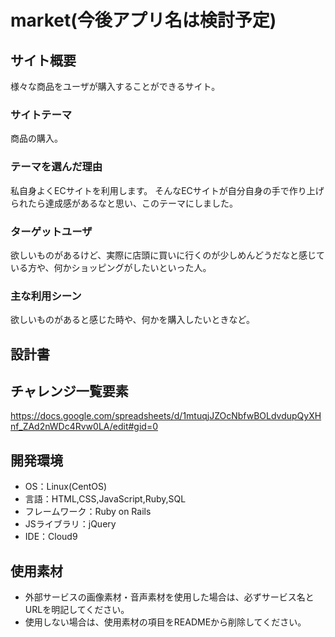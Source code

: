 # market(今後アプリ名は検討予定)

## サイト概要
様々な商品をユーザが購入することができるサイト。

### サイトテーマ
商品の購入。

### テーマを選んだ理由
私自身よくECサイトを利用します。
そんなECサイトが自分自身の手で作り上げられたら達成感があるなと思い、このテーマにしました。

### ターゲットユーザ
欲しいものがあるけど、実際に店頭に買いに行くのが少しめんどうだなと感じている方や、何かショッピングがしたいといった人。

### 主な利用シーン
欲しいものがあると感じた時や、何かを購入したいときなど。

## 設計書


## チャレンジ一覧要素
https://docs.google.com/spreadsheets/d/1mtuqjJZOcNbfwBOLdvdupQyXHnf_ZAd2nWDc4Rvw0LA/edit#gid=0

## 開発環境
- OS：Linux(CentOS)
- 言語：HTML,CSS,JavaScript,Ruby,SQL
- フレームワーク：Ruby on Rails
- JSライブラリ：jQuery
- IDE：Cloud9

## 使用素材
- 外部サービスの画像素材・音声素材を使用した場合は、必ずサービス名とURLを明記してください。
- 使用しない場合は、使用素材の項目をREADMEから削除してください。
